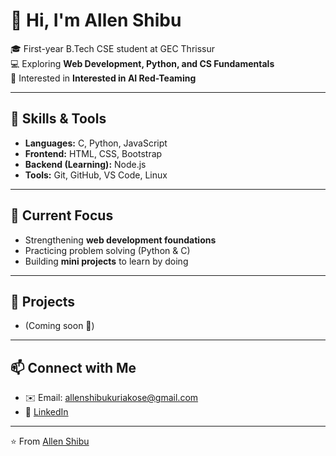 # 👋 Hi, I'm Allen Shibu  

🎓 First-year B.Tech CSE student at GEC Thrissur  
💻 Exploring **Web Development, Python, and CS Fundamentals**  
🚀 Interested in **Interested in AI Red-Teaming**  

---

## 🔧 Skills & Tools
- **Languages:** C, Python, JavaScript  
- **Frontend:** HTML, CSS, Bootstrap  
- **Backend (Learning):** Node.js  
- **Tools:** Git, GitHub, VS Code, Linux  

---

## 📌 Current Focus
- Strengthening **web development foundations**  
- Practicing problem solving (Python & C)  
- Building **mini projects** to learn by doing  

---

## 🌱 Projects 
- (Coming soon 🚧)  

---

## 📫 Connect with Me
- ✉️ Email: allenshibukuriakose@gmail.com 
- 💼 [LinkedIn](www.linkedin.com/in/allenshibu-as) 

---

⭐️ From [Allen Shibu](https://github.com/Allen-Shibu)  
